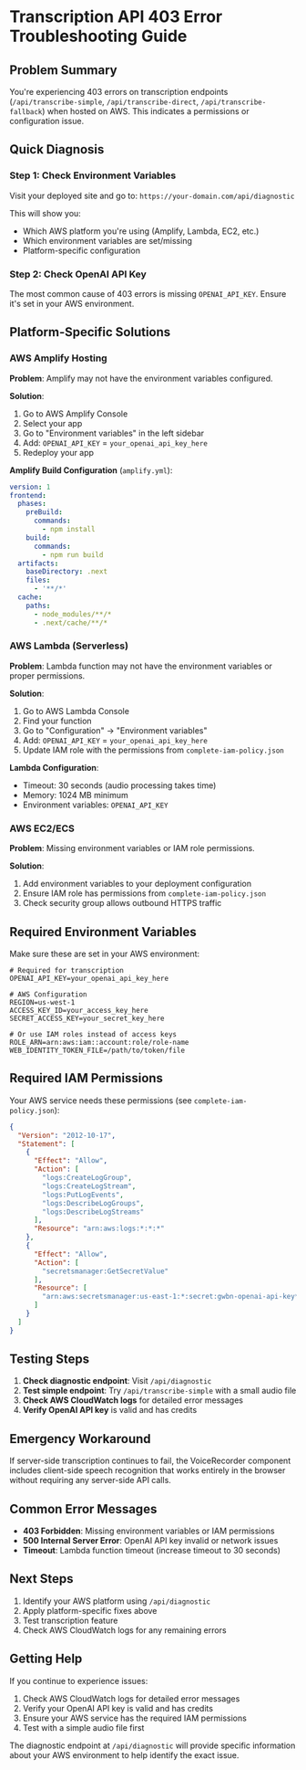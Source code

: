 # Transcription API 403 Error Troubleshooting Guide

## Problem Summary
You're experiencing 403 errors on transcription endpoints (`/api/transcribe-simple`, `/api/transcribe-direct`, `/api/transcribe-fallback`) when hosted on AWS. This indicates a permissions or configuration issue.

## Quick Diagnosis

### Step 1: Check Environment Variables
Visit your deployed site and go to: `https://your-domain.com/api/diagnostic`

This will show you:
- Which AWS platform you're using (Amplify, Lambda, EC2, etc.)
- Which environment variables are set/missing
- Platform-specific configuration

### Step 2: Check OpenAI API Key
The most common cause of 403 errors is missing `OPENAI_API_KEY`. Ensure it's set in your AWS environment.

## Platform-Specific Solutions

### AWS Amplify Hosting

**Problem**: Amplify may not have the environment variables configured.

**Solution**:
1. Go to AWS Amplify Console
2. Select your app
3. Go to "Environment variables" in the left sidebar
4. Add: `OPENAI_API_KEY` = `your_openai_api_key_here`
5. Redeploy your app

**Amplify Build Configuration** (`amplify.yml`):
```yaml
version: 1
frontend:
  phases:
    preBuild:
      commands:
        - npm install
    build:
      commands:
        - npm run build
  artifacts:
    baseDirectory: .next
    files:
      - '**/*'
  cache:
    paths:
      - node_modules/**/*
      - .next/cache/**/*
```

### AWS Lambda (Serverless)

**Problem**: Lambda function may not have the environment variables or proper permissions.

**Solution**:
1. Go to AWS Lambda Console
2. Find your function
3. Go to "Configuration" → "Environment variables"
4. Add: `OPENAI_API_KEY` = `your_openai_api_key_here`
5. Update IAM role with the permissions from `complete-iam-policy.json`

**Lambda Configuration**:
- Timeout: 30 seconds (audio processing takes time)
- Memory: 1024 MB minimum
- Environment variables: `OPENAI_API_KEY`

### AWS EC2/ECS

**Problem**: Missing environment variables or IAM role permissions.

**Solution**:
1. Add environment variables to your deployment configuration
2. Ensure IAM role has permissions from `complete-iam-policy.json`
3. Check security group allows outbound HTTPS traffic

## Required Environment Variables

Make sure these are set in your AWS environment:

```env
# Required for transcription
OPENAI_API_KEY=your_openai_api_key_here

# AWS Configuration
REGION=us-west-1
ACCESS_KEY_ID=your_access_key_here
SECRET_ACCESS_KEY=your_secret_key_here

# Or use IAM roles instead of access keys
ROLE_ARN=arn:aws:iam::account:role/role-name
WEB_IDENTITY_TOKEN_FILE=/path/to/token/file
```

## Required IAM Permissions

Your AWS service needs these permissions (see `complete-iam-policy.json`):

```json
{
  "Version": "2012-10-17",
  "Statement": [
    {
      "Effect": "Allow",
      "Action": [
        "logs:CreateLogGroup",
        "logs:CreateLogStream",
        "logs:PutLogEvents",
        "logs:DescribeLogGroups",
        "logs:DescribeLogStreams"
      ],
      "Resource": "arn:aws:logs:*:*:*"
    },
    {
      "Effect": "Allow",
      "Action": [
        "secretsmanager:GetSecretValue"
      ],
      "Resource": [
        "arn:aws:secretsmanager:us-east-1:*:secret:gwbn-openai-api-key*"
      ]
    }
  ]
}
```

## Testing Steps

1. **Check diagnostic endpoint**: Visit `/api/diagnostic`
2. **Test simple endpoint**: Try `/api/transcribe-simple` with a small audio file
3. **Check AWS CloudWatch logs** for detailed error messages
4. **Verify OpenAI API key** is valid and has credits

## Emergency Workaround

If server-side transcription continues to fail, the VoiceRecorder component includes client-side speech recognition that works entirely in the browser without requiring any server-side API calls.

## Common Error Messages

- **403 Forbidden**: Missing environment variables or IAM permissions
- **500 Internal Server Error**: OpenAI API key invalid or network issues
- **Timeout**: Lambda function timeout (increase timeout to 30 seconds)

## Next Steps

1. Identify your AWS platform using `/api/diagnostic`
2. Apply platform-specific fixes above
3. Test transcription feature
4. Check AWS CloudWatch logs for any remaining errors

## Getting Help

If you continue to experience issues:
1. Check AWS CloudWatch logs for detailed error messages
2. Verify your OpenAI API key is valid and has credits
3. Ensure your AWS service has the required IAM permissions
4. Test with a simple audio file first

The diagnostic endpoint at `/api/diagnostic` will provide specific information about your AWS environment to help identify the exact issue.
